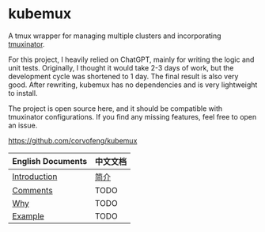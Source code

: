 # kubemux

<!-- ![blog-test](https://github.com/corvofeng/kubemux/assets/12025071/375541b7-927f-485d-bd75-36edc39bbae2) -->

<script async src="https://asciinema.org/a/9lB50c5mndYfl0jBZLaG8ymdg.js" id="asciicast-658052" async="true"></script>

A tmux wrapper for managing multiple clusters and incorporating [tmuxinator](https://github.com/tmuxinator/tmuxinator).

For this project, I heavily relied on ChatGPT, mainly for writing the logic and unit tests. Originally, I thought it would take 2-3 days of work, but the development cycle was shortened to 1 day. The final result is also very good. After rewriting, kubemux has no dependencies and is very lightweight to install.

The project is open source here, and it should be compatible with tmuxinator configurations. If you find any missing features, feel free to open an issue.

https://github.com/corvofeng/kubemux



| English Documents | 中文文档 |
| ---- | ---- |
| [Introduction](en/intro.md) | [简介](zh/intro.md) |
| [Comments](en/comments.md) | TODO |
| [Why](en/why.md) | TODO |
| [Example](en/example.md) | TODO |



